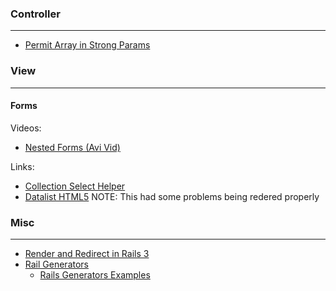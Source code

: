 
### Controller
----

* [Permit Array in Strong Params](http://stackoverflow.com/questions/16549382/how-to-permit-an-array-with-strong-parameters)

### View
----

#### Forms

Videos:

* [Nested Forms (Avi Vid)](https://www.youtube.com/watch?v=zZn0xWry6TE)

Links:

* [Collection Select Helper](http://apidock.com/rails/ActionView/Helpers/FormOptionsHelper/collection_select)
* [Datalist HTML5](https://developer.mozilla.org/en-US/docs/Web/HTML/Element/datalist) NOTE: This had some problems being redered properly


### Misc
----

* [Render and Redirect in Rails 3](https://gist.github.com/jcasimir/1210155)
* [Rail Generators](https://en.wikibooks.org/wiki/Ruby_on_Rails/Built-In_Rails_Tools/Generators)
  * [Rails Generators Examples](http://www.korenlc.com/rails-generate-model-vs-resourse-vs-scaffold/)
